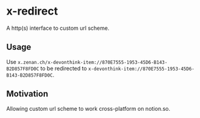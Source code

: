 # x-redirect

A http(s) interface to custom url scheme.

## Usage

Use `x.zenan.ch/x-devonthink-item://870E7555-1953-45D6-B143-B2D857F8FD0C` to be redirected to `x-devonthink-item://870E7555-1953-45D6-B143-B2D857F8FD0C`.

## Motivation

Allowing custom url scheme to work cross-platform on notion.so.
